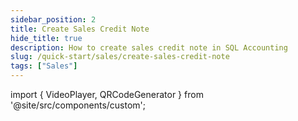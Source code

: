 ```yaml
---
sidebar_position: 2
title: Create Sales Credit Note
hide_title: true
description: How to create sales credit note in SQL Accounting
slug: /quick-start/sales/create-sales-credit-note
tags: ["Sales"]
---
```


import { VideoPlayer, QRCodeGenerator } from '@site/src/components/custom';
 
<QRCodeGenerator url="https://www.youtube.com/embed/aB1g5pcspok?autoplay=1" />

<VideoPlayer 
  videoId="aB1g5pcspok" 
    title="Sales Credit Note"
/>
 
  